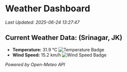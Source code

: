 
# Weather Dashboard

_Last Updated: 2025-06-24 13:27:47_

## Current Weather Data: (Srinagar, JK)
- **Temperature:** 31.9 °C ![Temperature Badge](https://img.shields.io/badge/Temperature-High%20Temp-orange)
- **Wind Speed:** 15.2 km/h ![Wind Speed Badge](https://img.shields.io/badge/Wind%20Speed-Light%20Wind-blue)

*Powered by Open-Meteo API*
